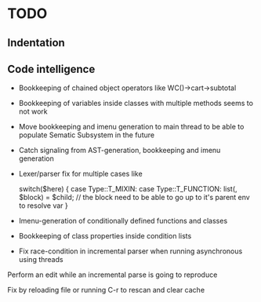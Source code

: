 # TODO

## Indentation

## Code intelligence

* Bookkeeping of chained object operators like WC()->cart->subtotal
* Bookkeeping of variables inside classes with multiple methods seems to not work
* Move bookkeeping and imenu generation to main thread to be able to populate Sematic Subsystem in the future
* Catch signaling from AST-generation, bookkeeping and imenu generation
* Lexer/parser fix for multiple cases like

    switch($here) {
            case Type::T_MIXIN:
            case Type::T_FUNCTION:
                list(, $block) = $child;
                // the block need to be able to go up to it's parent env to resolve var
    }

* Imenu-generation of conditionally defined functions and classes
* Bookkeeping of class properties inside condition lists
* Fix race-condition in incremental parser when running asynchronous using threads

Perform an edit while an incremental parse is going to reproduce

Fix by reloading file or running C-r to rescan and clear cache
